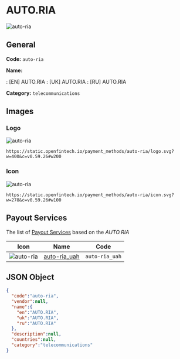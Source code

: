 
# AUTO.RIA 
![auto-ria](https://static.openfintech.io/payment_methods/auto-ria/logo.svg?w=400&c=v0.59.26#w200)  

## General 
**Code:** `auto-ria` 
 
**Name:** 
 
:	[EN] AUTO.RIA 
:	[UK] AUTO.RIA 
:	[RU] AUTO.RIA 
 
**Category:** `telecommunications` 
 

## Images 

### Logo 
![auto-ria](https://static.openfintech.io/payment_methods/auto-ria/logo.svg?w=400&c=v0.59.26#w200)  

```
https://static.openfintech.io/payment_methods/auto-ria/logo.svg?w=400&c=v0.59.26#w200
```  

### Icon 
![auto-ria](https://static.openfintech.io/payment_methods/auto-ria/icon.svg?w=278&c=v0.59.26#w100)  

```
https://static.openfintech.io/payment_methods/auto-ria/icon.svg?w=278&c=v0.59.26#w100
```  

## Payout Services 
 
The list of [Payout Services](/payout-services/) based on the _AUTO.RIA_ 

|Icon|Name|Code| 
|:---:|:---:|:---:| 
|![auto-ria](https://static.openfintech.io/payout_methods/auto-ria/icon.svg?w=278&c=v0.59.26#w40) |[auto-ria_uah](/payout-services/auto-ria_uah/)|`auto-ria_uah`| 
 

## JSON Object 

```json
{
  "code":"auto-ria",
  "vendor":null,
  "name":{
    "en":"AUTO.RIA",
    "uk":"AUTO.RIA",
    "ru":"AUTO.RIA"
  },
  "description":null,
  "countries":null,
  "category":"telecommunications"
}
```  
